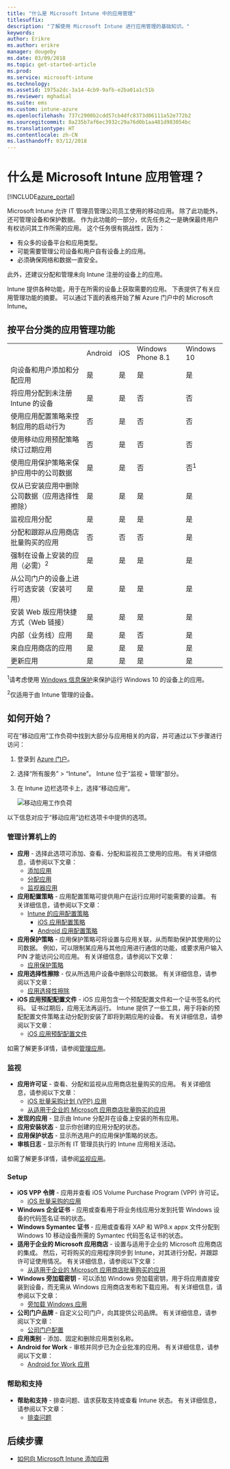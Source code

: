 ```yaml
---
title: "什么是 Microsoft Intune 中的应用管理"
titlesuffix: 
description: "了解使用 Microsoft Intune 进行应用管理的基础知识。"
keywords: 
author: Erikre
ms.author: erikre
manager: dougeby
ms.date: 03/09/2018
ms.topic: get-started-article
ms.prod: 
ms.service: microsoft-intune
ms.technology: 
ms.assetid: 1975a2dc-3a14-4cb9-9afb-e2ba01a1c51b
ms.reviewer: mghadial
ms.suite: ems
ms.custom: intune-azure
ms.openlocfilehash: 737c2900b2cdd57cb4dfc8373d06111a52e772b2
ms.sourcegitcommit: 8a235b7af6ec3932c29a76d0b1aa481d983054bc
ms.translationtype: HT
ms.contentlocale: zh-CN
ms.lasthandoff: 03/12/2018
---
```

# <a name="what-is-microsoft-intune-app-management"></a>什么是 Microsoft Intune 应用管理？


[!INCLUDE[azure_portal](./includes/azure_portal.md)]


Microsoft Intune 允许 IT 管理员管理公司员工使用的移动应用。 除了此功能外，还可管理设备和保护数据。 作为此功能的一部分，优先任务之一是确保最终用户有权访问其工作所需的应用。 这个任务很有挑战性，因为：
- 有众多的设备平台和应用类型。
- 可能需要管理公司设备和用户自有设备上的应用。
- 必须确保网络和数据一直安全。

此外，还建议分配和管理未向 Intune 注册的设备上的应用。

Intune 提供各种功能，用于在所需的设备上获取需要的应用。 下表提供了有关应用管理功能的摘要。 可以通过下面的表格开始了解 Azure 门户中的 Microsoft Intune。

## <a name="app-management-capabilities-by-platform"></a>按平台分类的应用管理功能

||||||
|-|-|-|-|-|
|&nbsp; |Android|iOS|Windows Phone 8.1|Windows 10|
|向设备和用户添加和分配应用|是|是|是|是|
|将应用分配到未注册 Intune 的设备|是|是|否|否|
|使用应用配置策略来控制应用的启动行为|否|是|否|否|
|使用移动应用预配策略续订过期应用|否|是|否|否|
|使用应用保护策略来保护应用中的公司数据|是|是|否|否<sup>1</sup>|
|仅从已安装应用中删除公司数据（应用选择性擦除）|是|是|是|是|
|监视应用分配|是|是|是|是|
|分配和跟踪从应用商店批量购买的应用|否|否|否|是|
|强制在设备上安装的应用（必需）<sup>2</sup>|是|是|是|是|
|从公司门户的设备上进行可选安装（安装可用）|是|是|是|是|
|安装 Web 版应用快捷方式（Web 链接）|是|是|是|是|
|内部（业务线）应用|是|是|否|是|
|来自应用商店的应用|是|是|是|是|
|更新应用|是|是|是|是|

<sup>1</sup>请考虑使用 [Windows 信息保护](windows-information-protection-configure.md)来保护运行 Windows 10 的设备上的应用。

<sup>2</sup>仅适用于由 Intune 管理的设备。

## <a name="how-to-get-started"></a>如何开始？

可在“移动应用”工作负荷中找到大部分与应用相关的内容，并可通过以下步骤进行访问：

1. 登录到 [Azure 门户](https://portal.azure.com)。
2. 选择“所有服务” > “Intune”。 Intune 位于“监视 + 管理”部分。
3. 在 Intune 边栏选项卡上，选择“移动应用”。

    ![移动应用工作负荷](./media/apps-workload.png)

以下信息对应于“移动应用”边栏选项卡中提供的选项。

### <a name="manage"></a>管理计算机上的
- **应用** - 选择此选项可添加、查看、分配和监视员工使用的应用。 有关详细信息，请参阅以下文章：
    - [添加应用](apps-add.md)
    - [分配应用](apps-deploy.md)
    - [监视器应用](apps-monitor.md)
- **应用配置策略** - 应用配置策略可提供用户在运行应用时可能需要的设置。 有关详细信息，请参阅以下文章：
    - [Intune 的应用配置策略](app-configuration-policies-overview.md)
        - [iOS 应用配置策略](app-configuration-policies-use-ios.md)
        - [Android 应用配置策略](app-configuration-policies-use-android.md)
- **应用保护策略** - 应用保护策略可将设置与应用关联，从而帮助保护其使用的公司数据。 例如，可以限制某应用与其他应用进行通信的功能，或要求用户输入 PIN 才能访问公司应用。 有关详细信息，请参阅以下文章：
    - [应用保护策略](app-protection-policies.md)
- **应用选择性擦除** - 仅从所选用户设备中删除公司数据。 有关详细信息，请参阅以下文章：
    - [应用选择性擦除](apps-selective-wipe.md)
- **iOS 应用预配配置文件** - iOS 应用包含一个预配配置文件和一个证书签名的代码。 证书过期后，应用无法再运行。 Intune 提供了一些工具，用于将新的预配配置文件策略主动分配到安装了即将到期应用的设备。 有关详细信息，请参阅以下文章：
    - [iOS 应用预配配置文件](app-provisioning-profile-ios.md)

如需了解更多详情，请参阅[管理应用](app-management.md)。

### <a name="monitor"></a>监视
- **应用许可证** - 查看、分配和监视从应用商店批量购买的应用。 有关详细信息，请参阅以下文章：
    - [iOS 批量采购计划 (VPP) 应用](vpp-apps-ios.md)
    - [从适用于企业的 Microsoft 应用商店批量购买的应用](windows-store-for-business.md)
- **发现的应用** - 显示由 Intune 分配并在设备上安装的所有应用。
- **应用安装状态** - 显示你创建的应用分配的状态。
- **应用保护状态** - 显示所选用户的应用保护策略的状态。
- **审核日志** - 显示所有 IT 管理员执行的 Intune 应用相关活动。

如需了解更多详情，请参阅[监视应用](apps-monitor.md)。

### <a name="setup"></a>Setup
- **iOS VPP 令牌** - 应用并查看 iOS Volume Purchase Program (VPP) 许可证。
    - [iOS 批量采购的应用](vpp-apps-ios.md)
- **Windows 企业证书** - 应用或查看用于将业务线应用分发到托管 Windows 设备的代码签名证书的状态。
- **Windows Symantec 证书** - 应用或查看将 XAP 和 WP8.x appx 文件分配到 Windows 10 移动设备所需的 Symantec 代码签名证书的状态。
- **适用于企业的 Microsoft 应用商店** - 设置与适用于企业的 Microsoft 应用商店的集成。 然后，可将购买的应用程序同步到 Intune，对其进行分配，并跟踪许可证使用情况。 有关详细信息，请参阅以下文章：
    - [从适用于企业的 Microsoft 应用商店批量购买的应用](windows-store-for-business.md)
- **Windows 旁加载密钥** - 可以添加 Windows 旁加载密钥，用于将应用直接安装到设备，而无需从 Windows 应用商店发布和下载应用。 有关详细信息，请参阅以下文章：
    - [旁加载 Windows 应用](app-sideload-windows.md)
- **公司门户品牌** - 自定义公司门户，向其提供公司品牌。 有关详细信息，请参阅以下文章：
    - [公司门户配置](company-portal-app.md)
- **应用类别** - 添加、固定和删除应用类别名称。
- **Android for Work** - 审核并同步已为企业批准的应用。 有关详细信息，请参阅以下文章：
    - [Android for Work 应用](apps-add-android-for-work.md)

### <a name="help-and-support"></a>帮助和支持
- **帮助和支持** - 排查问题、请求获取支持或查看 Intune 状态。 有关详细信息，请参阅以下文章：
    - [排查问题](help-desk-operators.md)

## <a name="next-steps"></a>后续步骤

- [如何向 Microsoft Intune 添加应用](apps-add.md)
